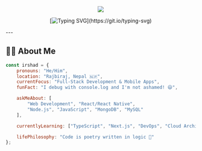 <div align="center">
  
<!-- Dynamic Header with Gradient -->
<!-- Dynamic Header with Gradient -->
<img src="https://capsule-render.vercel.app/api?type=waving&color=gradient&customColorList=12&height=200&section=header&text=Md%20Irsad%20Aalam&fontSize=50&fontColor=fff&animation=fadeIn&fontAlignY=35&desc=Full-Stack%20Developer%20%7C%20Problem%20Solver%20%7C%20Tech%20Enthusiast&descAlignY=55&descSize=18"/>

<!-- Animated Typing Effect -->
[![Typing SVG](https://readme-typing-svg.demolab.com?font=JetBrains+Mono&size=28&duration=3000&pause=800&color=00D9FF&center=true&vCenter=true&width=800&lines=Welcome+to+my+digital+realm!+🚀;Building+the+future%2C+one+line+at+a+time;Full-Stack+Developer+%7C+Nepal+🇳🇵;Turning+coffee+into+code+since+2020+☕;Open+to+collaboration+and+new+opportunities!)](https://git.io/typing-svg)

</div>
---

## 🧑‍💻 About Me

```javascript
const irshad = {
    pronouns: "He/Him",
    location: "Rajbiraj, Nepal 🇳🇵",
    currentFocus: "Full-Stack Development & Mobile Apps",
    funFact: "I debug with console.log and I'm not ashamed! 😄",

    askMeAbout: [
        "Web Development", "React/React Native", 
        "Node.js", "JavaScript", "MongoDB", "MySQL"
    ],

    currentlyLearning: ["TypeScript", "Next.js", "DevOps", "Cloud Architecture"],

    lifePhilosophy: "Code is poetry written in logic 🎨"
};
